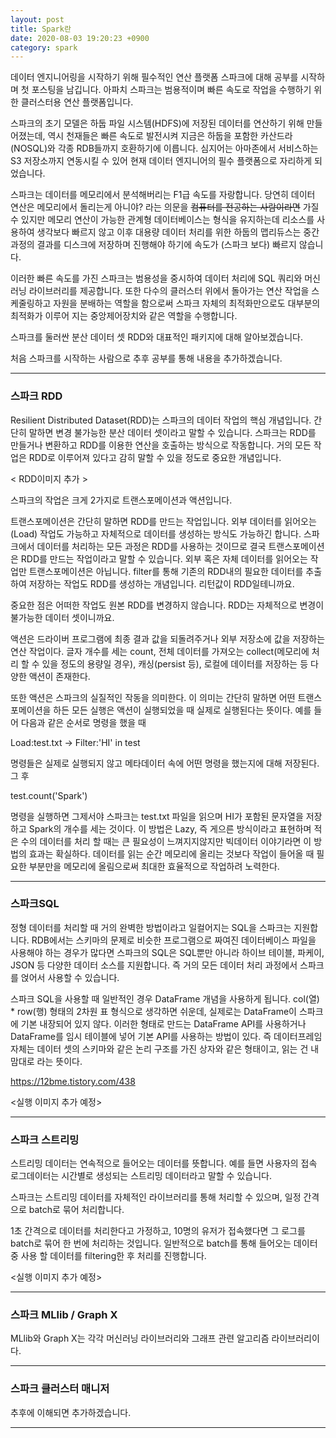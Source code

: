 ```yaml
---
layout: post
title: Spark란
date: 2020-08-03 19:20:23 +0900
category: spark
---
```


데이터 엔지니어링을 시작하기 위해 필수적인 연산 플랫폼 스파크에 대해 공부를 시작하며 첫 포스팅을 남깁니다. 아파치 스파크는 범용적이며 빠른 속도로 작업을 수행하기 위한 클러스터용 연산 플랫폼입니다.


스파크의 초기 모델은 하둡 파일 시스템(HDFS)에 저장된 데이터를 연산하기 위해 만들어졌는데, 역시 천재들은 빠른 속도로 발전시켜 지금은 하둡을 포함한 카산드라(NOSQL)와 각종 RDB들까지 호환하기에 이릅니다. 심지어는 아마존에서 서비스하는 S3 저장소까지 연동시킬 수 있어 현재 데이터 엔지니어의 필수 플랫폼으로 자리하게 되었습니다.


스파크는 데이터를 메모리에서 분석해버리는 F1급 속도를 자랑합니다. 당연히 데이터 연산은 메모리에서 돌리는게 아니야? 라는 의문을 ~~컴퓨터를 전공하는 사람이라면~~ 가질 수 있지만 메모리 연산이 가능한 관계형 데이터베이스는 형식을 유지하는데 리소스를 사용하여 생각보다 빠르지 않고 이후 대용량 데이터 처리를 위한 하둡의 맵리듀스는 중간 과정의 결과를 디스크에 저장하며 진행해야 하기에 속도가 (스파크 보다) 빠르지 않습니다.


이러한 빠른 속도를 가진 스파크는 범용성을 중시하여 데이터 처리에 SQL 쿼리와 머신러닝 라이브러리를 제공합니다. 또한 다수의 클러스터 위에서 돌아가는 연산 작업을 스케줄링하고 자원을 분배하는 역할을 함으로써 스파크 자체의 최적화만으로도 대부분의 최적화가 이루어 지는 중앙제어장치와 같은 역할을 수행합니다.


스파크를 둘러싼 분산 데이터 셋 RDD와 대표적인 패키지에 대해 알아보겠습니다.


처음 스파크를 시작하는 사람으로 추후 공부를 통해 내용을 추가하겠습니다.

---

### 스파크 RDD

Resilient Distributed Dataset(RDD)는 스파크의 데이터 작업의 핵심 개념입니다. 간단히 말하면 변경 불가능한 분산 데이터 셋이라고 말할 수 있습니다. 스파크는 RDD를 만들거나 변환하고 RDD를 이용한 연산을 호출하는 방식으로 작동합니다. 거의 모든 작업은 RDD로 이루어져 있다고 감히 말할 수 있을 정도로 중요한 개념입니다.


< RDD이미지 추가 >


스파크의 작업은 크게 2가지로 트랜스포메이션과 액션입니다.


트랜스포메이션은 간단히 말하면 RDD를 만드는 작업입니다. 외부 데이터를 읽어오는(Load) 작업도 가능하고 자체적으로 데이터를 생성하는 방식도 가능하긴 합니다. 스파크에서 데이터를 처리하는 모든 과정은 RDD를 사용하는 것이므로 결국 트랜스포메이션은 RDD를 만드는 작업이라고 말할 수 있습니다. 외부 혹은 자체 데이터를 읽어오는 작업만 트랜스포메이션은 아닙니다. filter를 통해 기존의 RDD내의 필요한 데이터를 추출하여 저장하는 작업도 RDD를 생성하는 개념입니다. 리턴값이 RDD일테니까요.


중요한 점은 어떠한 작업도 원본 RDD를 변경하지 않습니다. RDD는 자체적으로 변경이 불가능한 데이터 셋이니까요.


액션은 드라이버 프로그램에 최종 결과 값을 되돌려주거나 외부 저장소에 값을 저장하는 연산 작업이다. 글자 개수를 세는 count, 전체 데이터를 가져오는 collect(메모리에 처리 할 수 있을 정도의 용량일 경우), 캐싱(persist 등), 로컬에 데이터를 저장하는 등 다양한 액션이 존재한다.


또한 액션은 스파크의 실질적인 작동을 의미한다. 이 의미는 간단히 말하면 어떤 트랜스포메이션을 하든 모든 실행은 액션이 실행되었을 때 실제로 실행된다는 뜻이다. 예를 들어 다음과 같은 순서로 명령을 했을 때


Load:test.txt -> Filter:'HI' in test


명령들은 실제로 실행되지 않고 메타데이터 속에 어떤 명령을 했는지에 대해 저장된다. 그 후


test.count('Spark')


명령을 실행하면 그제서야 스파크는 test.txt 파일을 읽으며 HI가 포함된 문자열을 저장하고 Spark의 개수를 세는 것이다. 이 방법은 Lazy, 즉 게으른 방식이라고 표현하며 적은 수의 데이터를 처리 할 때는 큰 필요성이 느껴지지않지만 빅데이터 이야기라면 이 방법의 효과는 확실하다. 데이터를 읽는 순간 메모리에 올리는 것보다 작업이 들어올 때 필요한 부분만을 메모리에 올림으로써 최대한 효율적으로 작업하려 노력한다.


---

### 스파크SQL


정형 데이터를 처리할 때 거의 완벽한 방법이라고 일컬어지는 SQL을 스파크는 지원합니다. RDB에서는 스키마의 문제로 비슷한 프로그램으로 짜여진 데이터베이스 파일을 사용해야 하는 경우가 많다면 스파크의 SQL은 SQL뿐만 아니라 하이브 테이블, 파케이, JSON 등 다양한 데이터 소스를 지원합니다. 즉 거의 모든 데이터 처리 과정에서 스파크를 얹어서 사용할 수 있습니다.


스파크 SQL을 사용할 때 일반적인 경우 DataFrame 개념을 사용하게 됩니다. col(열) * row(행) 형태의 2차원 표 형식으로 생각하면 쉬운데, 실제로는 DataFrame이 스파크에 기본 내장되어 있지 않다. 이러한 형태로 만드는 DataFrame API를 사용하거나 DataFrame를 임시 테이블에 넣어 기본 API를 사용하는 방법이 있다. 즉 데이터프레임 자체는 데이터 셋의 스키마와 같은 논리 구조를 가진 상자와 같은 형태이고, 읽는 건 내 맘대로 라는 뜻이다.


https://12bme.tistory.com/438


<실행 이미지 추가 예정>

---

### 스파크 스트리밍


스트리밍 데이터는 연속적으로 들어오는 데이터를 뜻합니다. 예를 들면 사용자의 접속 로그데이터는 시간별로 생성되는 스트리밍 데이터라고 말할 수 있습니다.


스파크는 스트리밍 데이터를 자체적인 라이브러리를 통해 처리할 수 있으며, 일정 간격으로 batch로 묶어 처리합니다.


1초 간격으로 데이터를 처리한다고 가정하고, 10명의 유저가 접속했다면 그 로그를 batch로 묶어 한 번에 처리하는 것입니다. 일반적으로 batch를 통해 들어오는 데이터 중 사용 할 데이터를 filtering한 후 처리를 진행합니다.


<실행 이미지 추가 예정>


---


### 스파크 MLlib / Graph X


MLlib와 Graph X는 각각 머신러닝 라이브러리와 그래프 관련 알고리즘 라이브러리이다.


---

### 스파크 클러스터 매니저


추후에 이해되면 추가하겠습니다.

---
